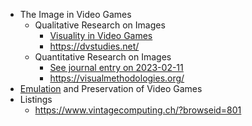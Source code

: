 - The Image in Video Games
	- Qualitative Research on Images
		- [Visuality in Video Games](notes/Visuality%20in%20Video%20Games.md)
		- https://dvstudies.net/
	- Quantitative Research on Images
		- [See journal entry on 2023-02-11](journal/2023-02-11.md)
		- https://visualmethodologies.org/
- [Emulation](Emulation.md) and Preservation of Video Games
- Listings
	- https://www.vintagecomputing.ch/?browseid=801